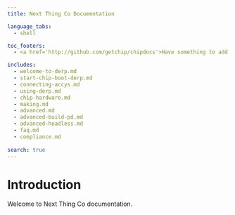 ```yaml
---
title: Next Thing Co Documentation

language_tabs:
  - shell

toc_footers:
  - <a href='http://github.com/getchip/chipdocs'>Have something to add or change? Visit our GitHub!</a>

includes:
  - welcome-to-derp.md
  - start-chip-boot-derp.md
  - connecting-accys.md
  - using-derp.md
  - chip-hardware.md
  - making.md
  - advanced.md
  - advanced-build-pd.md
  - advanced-headless.md
  - faq.md
  - compliance.md
  
search: true
---
```


# Introduction
Welcome to Next Thing Co documentation.
